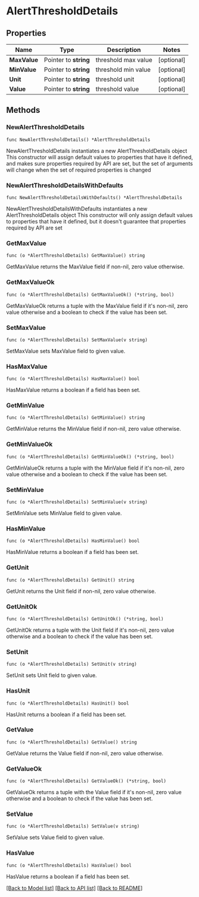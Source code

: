 # AlertThresholdDetails

## Properties

Name | Type | Description | Notes
------------ | ------------- | ------------- | -------------
**MaxValue** | Pointer to **string** | threshold max value | [optional] 
**MinValue** | Pointer to **string** | threshold min value | [optional] 
**Unit** | Pointer to **string** | threshold unit | [optional] 
**Value** | Pointer to **string** | threshold value | [optional] 

## Methods

### NewAlertThresholdDetails

`func NewAlertThresholdDetails() *AlertThresholdDetails`

NewAlertThresholdDetails instantiates a new AlertThresholdDetails object
This constructor will assign default values to properties that have it defined,
and makes sure properties required by API are set, but the set of arguments
will change when the set of required properties is changed

### NewAlertThresholdDetailsWithDefaults

`func NewAlertThresholdDetailsWithDefaults() *AlertThresholdDetails`

NewAlertThresholdDetailsWithDefaults instantiates a new AlertThresholdDetails object
This constructor will only assign default values to properties that have it defined,
but it doesn't guarantee that properties required by API are set

### GetMaxValue

`func (o *AlertThresholdDetails) GetMaxValue() string`

GetMaxValue returns the MaxValue field if non-nil, zero value otherwise.

### GetMaxValueOk

`func (o *AlertThresholdDetails) GetMaxValueOk() (*string, bool)`

GetMaxValueOk returns a tuple with the MaxValue field if it's non-nil, zero value otherwise
and a boolean to check if the value has been set.

### SetMaxValue

`func (o *AlertThresholdDetails) SetMaxValue(v string)`

SetMaxValue sets MaxValue field to given value.

### HasMaxValue

`func (o *AlertThresholdDetails) HasMaxValue() bool`

HasMaxValue returns a boolean if a field has been set.

### GetMinValue

`func (o *AlertThresholdDetails) GetMinValue() string`

GetMinValue returns the MinValue field if non-nil, zero value otherwise.

### GetMinValueOk

`func (o *AlertThresholdDetails) GetMinValueOk() (*string, bool)`

GetMinValueOk returns a tuple with the MinValue field if it's non-nil, zero value otherwise
and a boolean to check if the value has been set.

### SetMinValue

`func (o *AlertThresholdDetails) SetMinValue(v string)`

SetMinValue sets MinValue field to given value.

### HasMinValue

`func (o *AlertThresholdDetails) HasMinValue() bool`

HasMinValue returns a boolean if a field has been set.

### GetUnit

`func (o *AlertThresholdDetails) GetUnit() string`

GetUnit returns the Unit field if non-nil, zero value otherwise.

### GetUnitOk

`func (o *AlertThresholdDetails) GetUnitOk() (*string, bool)`

GetUnitOk returns a tuple with the Unit field if it's non-nil, zero value otherwise
and a boolean to check if the value has been set.

### SetUnit

`func (o *AlertThresholdDetails) SetUnit(v string)`

SetUnit sets Unit field to given value.

### HasUnit

`func (o *AlertThresholdDetails) HasUnit() bool`

HasUnit returns a boolean if a field has been set.

### GetValue

`func (o *AlertThresholdDetails) GetValue() string`

GetValue returns the Value field if non-nil, zero value otherwise.

### GetValueOk

`func (o *AlertThresholdDetails) GetValueOk() (*string, bool)`

GetValueOk returns a tuple with the Value field if it's non-nil, zero value otherwise
and a boolean to check if the value has been set.

### SetValue

`func (o *AlertThresholdDetails) SetValue(v string)`

SetValue sets Value field to given value.

### HasValue

`func (o *AlertThresholdDetails) HasValue() bool`

HasValue returns a boolean if a field has been set.


[[Back to Model list]](../README.md#documentation-for-models) [[Back to API list]](../README.md#documentation-for-api-endpoints) [[Back to README]](../README.md)



